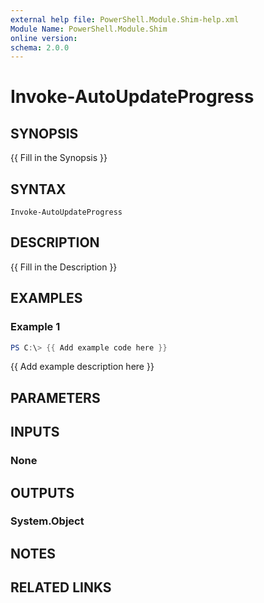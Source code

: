 ```yaml
---
external help file: PowerShell.Module.Shim-help.xml
Module Name: PowerShell.Module.Shim
online version:
schema: 2.0.0
---
```


# Invoke-AutoUpdateProgress

## SYNOPSIS
{{ Fill in the Synopsis }}

## SYNTAX

```
Invoke-AutoUpdateProgress
```

## DESCRIPTION
{{ Fill in the Description }}

## EXAMPLES

### Example 1
```powershell
PS C:\> {{ Add example code here }}
```

{{ Add example description here }}

## PARAMETERS

## INPUTS

### None

## OUTPUTS

### System.Object
## NOTES

## RELATED LINKS

